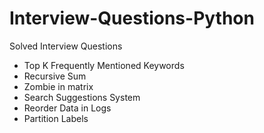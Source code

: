 # Interview-Questions-Python
 Solved Interview Questions
 
 * Top K Frequently Mentioned Keywords
 * Recursive Sum
 * Zombie in matrix
 * Search Suggestions System
 * Reorder Data in Logs
 * Partition Labels
